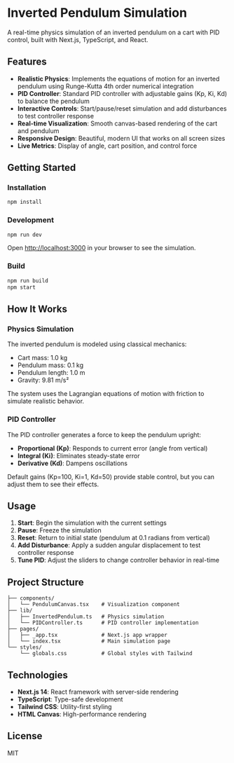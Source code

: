 # Inverted Pendulum Simulation

A real-time physics simulation of an inverted pendulum on a cart with PID control, built with Next.js, TypeScript, and React.

## Features

- **Realistic Physics**: Implements the equations of motion for an inverted pendulum using Runge-Kutta 4th order numerical integration
- **PID Controller**: Standard PID controller with adjustable gains (Kp, Ki, Kd) to balance the pendulum
- **Interactive Controls**: Start/pause/reset simulation and add disturbances to test controller response
- **Real-time Visualization**: Smooth canvas-based rendering of the cart and pendulum
- **Responsive Design**: Beautiful, modern UI that works on all screen sizes
- **Live Metrics**: Display of angle, cart position, and control force

## Getting Started

### Installation

```bash
npm install
```

### Development

```bash
npm run dev
```

Open [http://localhost:3000](http://localhost:3000) in your browser to see the simulation.

### Build

```bash
npm run build
npm start
```

## How It Works

### Physics Simulation

The inverted pendulum is modeled using classical mechanics:
- Cart mass: 1.0 kg
- Pendulum mass: 0.1 kg
- Pendulum length: 1.0 m
- Gravity: 9.81 m/s²

The system uses the Lagrangian equations of motion with friction to simulate realistic behavior.

### PID Controller

The PID controller generates a force to keep the pendulum upright:
- **Proportional (Kp)**: Responds to current error (angle from vertical)
- **Integral (Ki)**: Eliminates steady-state error
- **Derivative (Kd)**: Dampens oscillations

Default gains (Kp=100, Ki=1, Kd=50) provide stable control, but you can adjust them to see their effects.

## Usage

1. **Start**: Begin the simulation with the current settings
2. **Pause**: Freeze the simulation
3. **Reset**: Return to initial state (pendulum at 0.1 radians from vertical)
4. **Add Disturbance**: Apply a sudden angular displacement to test controller response
5. **Tune PID**: Adjust the sliders to change controller behavior in real-time

## Project Structure

```
├── components/
│   └── PendulumCanvas.tsx    # Visualization component
├── lib/
│   ├── InvertedPendulum.ts   # Physics simulation
│   └── PIDController.ts      # PID controller implementation
├── pages/
│   ├── _app.tsx              # Next.js app wrapper
│   └── index.tsx             # Main simulation page
└── styles/
    └── globals.css           # Global styles with Tailwind
```

## Technologies

- **Next.js 14**: React framework with server-side rendering
- **TypeScript**: Type-safe development
- **Tailwind CSS**: Utility-first styling
- **HTML Canvas**: High-performance rendering

## License

MIT

